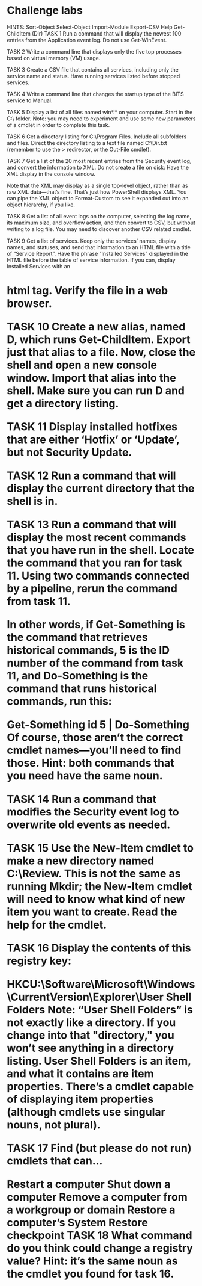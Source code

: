# Challenge labs 

HINTS:
Sort-Object
Select-Object
Import-Module
Export-CSV
Help
Get-ChildItem (Dir)
TASK 1
Run a command that will display the newest 100 entries from the Application event log. Do not use Get-WinEvent.

TASK 2
Write a command line that displays only the five top processes based on virtual memory (VM) usage.

TASK 3
Create a CSV file that contains all services, including only the service name and status. Have running services listed before stopped services.

TASK 4
Write a command line that changes the startup type of the BITS service to Manual.

TASK 5
Display a list of all files named win*.* on your computer. Start in the C:\ folder. Note: you may need to experiment and use some new parameters of a cmdlet in order to complete this task.

TASK 6
Get a directory listing for C:\Program Files. Include all subfolders and files. Direct the directory listing to a text file named C:\Dir.txt (remember to use the > redirector, or the Out-File cmdlet).

TASK 7
Get a list of the 20 most recent entries from the Security event log, and convert the information to XML. Do not create a file on disk: Have the XML display in the console window.

Note that the XML may display as a single top-level object, rather than as raw XML data—that’s fine. That’s just how PowerShell displays XML. You can pipe the XML object to Format-Custom to see it expanded out into an object hierarchy, if you like.

TASK 8
Get a list of all event logs on the computer, selecting the log name, its maximum size, and overflow action, and then convert to CSV, but without writing to a log file. You may need to discover another CSV related cmdlet.

TASK 9
Get a list of services. Keep only the services’ names, display names, and statuses, and send that information to an HTML file with a title of “Service Report”. Have the phrase “Installed Services” displayed in the HTML file before the table of service information. If you can, display Installed Services with an <H1> html tag. Verify the file in a web browser.

TASK 10
Create a new alias, named D, which runs Get-ChildItem. Export just that alias to a file. Now, close the shell and open a new console window. Import that alias into the shell. Make sure you can run D and get a directory listing.

TASK 11
Display installed hotfixes that are either ‘Hotfix’ or ‘Update’, but not Security Update.

TASK 12
Run a command that will display the current directory that the shell is in.

TASK 13
Run a command that will display the most recent commands that you have run in the shell. Locate the command that you ran for task 11. Using two commands connected by a pipeline, rerun the command from task 11.

In other words, if Get-Something is the command that retrieves historical commands, 5 is the ID number of the command from task 11, and Do-Something is the command that runs historical commands, run this:

Get-Something    id 5 | Do-Something
Of course, those aren’t the correct cmdlet names—you’ll need to find those. Hint: both commands that you need have the same noun.

TASK 14
Run a command that modifies the Security event log to overwrite old events as needed.

TASK 15
Use the New-Item cmdlet to make a new directory named C:\Review. This is not the same as running Mkdir; the New-Item cmdlet will need to know what kind of new item you want to create. Read the help for the cmdlet.

TASK 16
Display the contents of this registry key:

HKCU:\Software\Microsoft\Windows\CurrentVersion\Explorer\User Shell Folders
Note: “User Shell Folders” is not exactly like a directory. If you change into that "directory," you won’t see anything in a directory listing. User Shell Folders is an item, and what it contains are item properties. There’s a cmdlet capable of displaying item properties (although cmdlets use singular nouns, not plural).

TASK 17
Find (but please do not run) cmdlets that can...

Restart a computer
Shut down a computer
Remove a computer from a workgroup or domain
Restore a computer’s System Restore checkpoint
TASK 18
What command do you think could change a registry value? Hint: it’s the same noun as the cmdlet you found for task 16.
